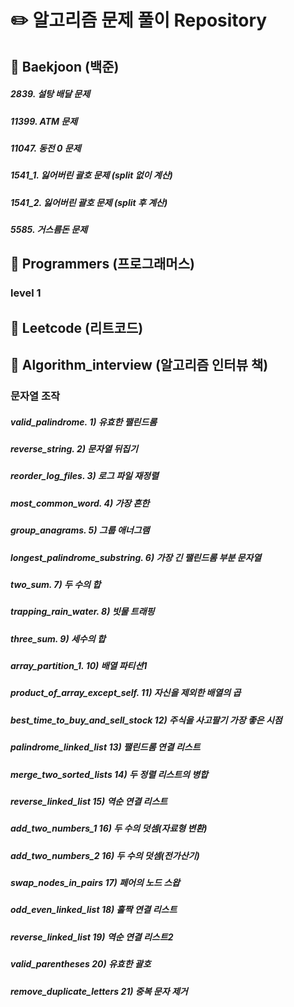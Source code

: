 # :pencil2: 알고리즘 문제 풀이 Repository 

## :blue_book: Baekjoon (백준)
##### 2839. 설탕 배달 문제
##### 11399. ATM 문제
##### 11047. 동전 0 문제
##### 1541_1. 잃어버린 괄호 문제 (split 없이 계산)
##### 1541_2. 잃어버린 괄호 문제 (split 후 계산)
##### 5585. 거스름돈 문제

## :blue_book: Programmers (프로그래머스)
### level 1


## :blue_book: Leetcode (리트코드)


## :blue_book: Algorithm_interview (알고리즘 인터뷰 책)
### 문자열 조작
##### valid_palindrome. 1) 유효한 팰린드롬
##### reverse_string. 2) 문자열 뒤집기
##### reorder_log_files. 3) 로그 파일 재정렬
##### most_common_word. 4) 가장 흔한 
##### group_anagrams. 5) 그룹 애너그램
##### longest_palindrome_substring. 6) 가장 긴 팰린드롬 부분 문자열
##### two_sum. 7) 두 수의 합
##### trapping_rain_water. 8) 빗물 트래핑
##### three_sum. 9) 세수의 합
##### array_partition_1. 10) 배열 파티션1
##### product_of_array_except_self. 11) 자신을 제외한 배열의 곱
##### best_time_to_buy_and_sell_stock 12) 주식을 사고팔기 가장 좋은 시점
##### palindrome_linked_list 13) 팰린드롬 연결 리스트
##### merge_two_sorted_lists 14) 두 정렬 리스트의 병합
##### reverse_linked_list 15) 역순 연결 리스트
##### add_two_numbers_1 16) 두 수의 덧셈(자료형 변환)
##### add_two_numbers_2 16) 두 수의 덧셈(전가산기)
##### swap_nodes_in_pairs 17) 페어의 노드 스왑
##### odd_even_linked_list 18) 홀짝 연결 리스트
##### reverse_linked_list 19) 역순 연결 리스트2
##### valid_parentheses 20) 유효한 괄호
##### remove_duplicate_letters 21) 중복 문자 제거



